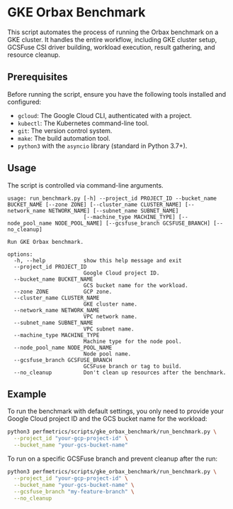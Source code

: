 # GKE Orbax Benchmark

This script automates the process of running the Orbax benchmark on a GKE cluster. It handles the entire workflow, including GKE cluster setup, GCSFuse CSI driver building, workload execution, result gathering, and resource cleanup.

## Prerequisites

Before running the script, ensure you have the following tools installed and configured:

-   `gcloud`: The Google Cloud CLI, authenticated with a project.
-   `kubectl`: The Kubernetes command-line tool.
-   `git`: The version control system.
-   `make`: The build automation tool.
-   `python3` with the `asyncio` library (standard in Python 3.7+).

## Usage

The script is controlled via command-line arguments.

```
usage: run_benchmark.py [-h] --project_id PROJECT_ID --bucket_name BUCKET_NAME [--zone ZONE] [--cluster_name CLUSTER_NAME] [--network_name NETWORK_NAME] [--subnet_name SUBNET_NAME]
                        [--machine_type MACHINE_TYPE] [--node_pool_name NODE_POOL_NAME] [--gcsfuse_branch GCSFUSE_BRANCH] [--no_cleanup]

Run GKE Orbax benchmark.

options:
  -h, --help            show this help message and exit
  --project_id PROJECT_ID
                        Google Cloud project ID.
  --bucket_name BUCKET_NAME
                        GCS bucket name for the workload.
  --zone ZONE           GCP zone.
  --cluster_name CLUSTER_NAME
                        GKE cluster name.
  --network_name NETWORK_NAME
                        VPC network name.
  --subnet_name SUBNET_NAME
                        VPC subnet name.
  --machine_type MACHINE_TYPE
                        Machine type for the node pool.
  --node_pool_name NODE_POOL_NAME
                        Node pool name.
  --gcsfuse_branch GCSFUSE_BRANCH
                        GCSFuse branch or tag to build.
  --no_cleanup          Don't clean up resources after the benchmark.
```

## Example

To run the benchmark with default settings, you only need to provide your Google Cloud project ID and the GCS bucket name for the workload:

```bash
python3 perfmetrics/scripts/gke_orbax_benchmark/run_benchmark.py \
  --project_id "your-gcp-project-id" \
  --bucket_name "your-gcs-bucket-name"
```

To run on a specific GCSFuse branch and prevent cleanup after the run:

```bash
python3 perfmetrics/scripts/gke_orbax_benchmark/run_benchmark.py \
  --project_id "your-gcp-project-id" \
  --bucket_name "your-gcs-bucket-name" \
  --gcsfuse_branch "my-feature-branch" \
  --no_cleanup
```
